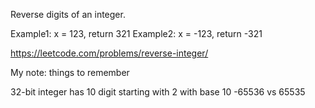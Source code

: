 Reverse digits of an integer.

Example1: x = 123, return 321
Example2: x = -123, return -321

https://leetcode.com/problems/reverse-integer/

My note: things to remember

32-bit integer has 10 digit starting with 2 with base 10
-65536 vs 65535
